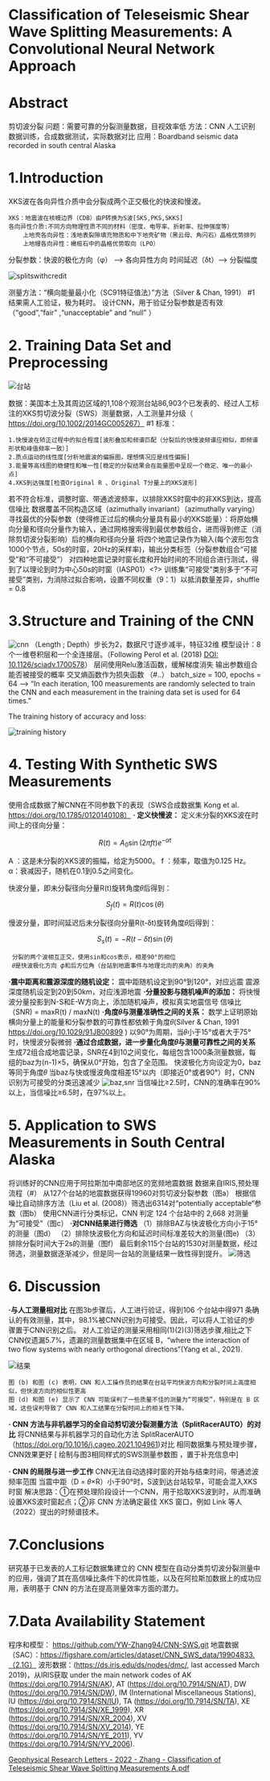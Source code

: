 # Classification of Teleseismic Shear Wave Splitting Measurements: A Convolutional Neural Network Approach
# Abstract
  剪切波分裂
  问题：需要可靠的分裂测量数据，目视效率低
  方法：CNN 人工识别数据训练，合成数据测试，实际数据对比
  应用：Boardband seismic data recorded in south central Alaska

# 1.Introduction
  XKS波在各向异性介质中会分裂成两个正交极化的快波和慢波。
  ```
  XKS：地震波在核幔边界（CDB）由P转换为S波[SKS,PKS,SKKS]
  各向异性介质:不同方向物理性质不同的材料（密度、电导率、折射率、拉伸强度等）
      上地壳各向异性：浅地表裂隙填充物质和中下地壳矿物（黑云母、角闪石）晶格优势排列
      上地幔各向异性：橄榄石中的晶格优势取向（LPO）
 
  ```

  分裂参数：快波的极化方向（φ） -->  各向异性方向
                    时间延迟（δt）-->  分裂幅度
   
![splitswithcredit](https://github.com/user-attachments/assets/b8761590-9308-4025-bb9f-e1e1ed4694f2)

  测量方法：“横向能量最小化（SC91特征值法）”方法（Silver & Chan, 1991）
  #1
  结果需人工验证，极为耗时。
  设计CNN，用于验证分裂参数是否有效（“good”,“fair” ,“unacceptable” and “null” ）
  
# 2. Training Data Set and Preprocessing
![台站](https://github.com/user-attachments/assets/0ded0b27-4840-42a7-9c7a-d7faf384e17d)

  数据：美国本土及其周边区域的1,108个观测台站86,903个已发表的、经过人工标注的XKS剪切波分裂（SWS）测量数据，人工测量并分级（ https://doi.org/10.1002/2014GC005267）
  #1
  标准：
  ```
  1.快慢波在矫正过程中的拟合程度[波形叠加和频谱匹配（分裂后的快慢波频谱应相似，即频谱形状和峰值频率一致）]
  2.质点运动的线性度[分析地震波的偏振图，理想情况应是线性偏振]
  3.能量等高线图的稳健性和唯一性[稳定的分裂结果会在能量图中呈现一个稳定、唯一的最小点]
  4.XKS到达强度[检查Original R 、Original T分量上的XKS波形]
  ```
  若不符合标准，调整时窗、带通滤波频率，以排除XKS时窗中的非XKS到达，提高信噪比
  数据覆盖不同构造区域（azimuthally invariant）（azimuthally varying）
  寻找最优的分裂参数（使得修正过后的横向分量具有最小的XKS能量）：将原始横向分量和径向分量作为输入，通过网格搜索得到最优参数组合，进而得到修正（消除剪切波分裂影响）后的横向和径向分量
  将四个地震记录作为输入(每个波形包含1000个节点，50s的时窗，20Hz的采样率)，输出分类标签（分裂参数组合“可接受”和“不可接受”）
  对四种地震记录时窗长度和开始时间的不同组合进行测试，得到了以理论到时为中心50s的时窗（IASP01）<?>
  训练集“可接受”类别多于“不可接受”类别，为消除过拟合影响，设置不同权重（9：1）以抵消数量差异，shuffle = 0.8

# 3.Structure and Training of the CNN
![cnn](https://github.com/user-attachments/assets/c61f8ee5-c4e0-415d-8956-89f6b1a71be7)
  （Length ; Depth）步长为2，数据尺寸逐步减半，特征32维
  模型设计：8个一维卷积层和一个全连接层。（Following Perol et al. (2018)  [DOI: 10.1126/sciadv.1700578](https://doi.org/10.1126/sciadv.1700578)）
  层间使用Relu激活函数，缓解梯度消失
  输出参数组合能否被接受的概率
  交叉熵函数作为损失函数 （#..）
  batch_size = 100, epochs = 64  --> “In each iteration, 100 measurements are randomly selected to train the CNN and each measurement in the training data set is used for 64 times.”
  
   The training history of accuracy and loss:   
 
![training history](https://github.com/user-attachments/assets/e625fb4d-5eaf-48cc-b6bf-e92368d059dd)

#  4. Testing With Synthetic SWS Measurements
  使用合成数据了解CNN在不同参数下的表现（SWS合成数据集   Kong et al.  
https://doi.org/10.1785/0120140108）
 **·  定义快慢波：**
   定义未分裂的XKS波在时间t上的径向分量：

  $$ R(t) = A_0 \sin(2 \pi f t) e^{-\alpha t} $$

  A ：这是未分裂的XKS波的振幅，给定为5000。
  f ：频率，取值为0.125 Hz。
  α：衰减因子，随机在0.1到0.5之间变化。

  快波分量，即未分裂径向分量R(t)旋转角度𝜃后得到：

  $$ S_f(t) = R(t) \cos(\theta) $$

  慢波分量，即时间延迟后未分裂径向分量R(t-δt)旋转角度𝜃后得到：

  $$ S_s(t) = -R(t - \delta t) \sin(\theta) $$

  ```
   分裂的两个波相互正交，使用sin和cos表示，相差90°的相位
   𝜃是快波极化方向 𝜙和后方位角（台站到地震事件与地理北向的夹角）的夹角
  ```
 **·震中距离和震源深度的随机设定：**
  震中距随机设定到90°到120°，对应远震
  震源深度随机设定到20到50km，对应浅源地震
 **·分量投影与随机噪声的添加：**
  将快慢波分量投影到N-S和E-W方向上，添加随机噪声，模拟真实地震信号
  信噪比（SNR) = maxR(t) / maxN(t)
  **·角度𝜃与测量准确性之间的关系：**
  数学上证明原始横向分量上的能量和分裂参数的可靠性都依赖于角度𝜃(Silver & Chan, 1991 https://doi.org/10.1029/91JB00899 )
  以90°为周期，当𝜃小于15°或者大于75°时，快慢波分裂微弱
  **·通过合成数据，进一步量化角度𝜃与测量可靠性之间的关系**
   生成72组合成地震记录，SNR在4到10之间变化，每组包含1000条测量数据，每组的baz为(n-1)×5，确保从0°开始，包含了全范围。
  快波极化方向设定为0，baz等同于角度𝜃
  当baz与快或慢波角度相差15°以内（即接近0°或者90°）时，CNN识别为可接受的分类迅速减少
![baz,snr](https://github.com/user-attachments/assets/f34dd2d2-c719-4e70-8602-07d748564bf2)
    当信噪比≥2.5时，CNN的准确率在90%以上，当信噪比≥6.5时，在97%以上。

# 5. Application to SWS Measurements in South Central Alaska
  将训练好的CNN应用于阿拉斯加中南部地区的宽频地震数据
  数据来自IRIS,预处理流程（#）
  从127个台站的地震数据获得19960对剪切波分裂参数（图a）
  根据信噪比自动排序方法（Liu et al. (2008)）筛选出6314对“potentially acceptable“参数（图b）
  使用CNN进行分类标记，CNN 判定 124 个台站中的 2,668 对测量为“可接受”（图c）
  **·对CNN结果进行筛选**
      （1）排除BAZ与快波极化方向小于15°的测量（图d）
      （2）排除快波极化方向和延迟时间标准差较大的测量(图e)
      （3）排除分裂时间大于2s的测量（图f）
   最后剩余115个台站的1530对测量数据，经过筛选，测量数据逐渐减少，但是同一台站的测量结果一致性得到提升。
![筛选](https://github.com/user-attachments/assets/93944b5f-beef-4865-9c65-ab7a995a79f8)
  
# 6. Discussion
  **·与人工测量相对比**
    在图3b步骤后，人工进行验证，得到106 个台站中得971 条确认的有效测量，其中，98.1%被CNN识别为可接受。因此，可以将人工验证的步骤置于CNN识别之后。
    对人工验证的测量采用相同(1)(2)(3)筛选步骤,相比之下CNN仅遗漏5.7%，遗漏的测量数据集中在区域 B，“where the interaction of two flow systems with nearly orthogonal directions”(Yang et al., 2021).

![结果](https://github.com/user-attachments/assets/d240cc06-2771-435e-84a5-b381cc61bdec)

    图 (b) 和图 (c) 表明，CNN 和人工操作员的结果在台站平均快波方向和分裂时间上高度相似，但快波方向的相似性更高
    图 (d) 和图 (e) 显示了 CNN 可能误判了一些质量不佳的测量为“可接受”，特别是在 B 区域，这些误判导致了 CNN 和人工结果在分裂时间上的相关性下降。

  **· CNN 方法与非机器学习的全自动剪切波分裂测量方法（SplitRacerAUTO）的对比**
  将CNN结果与非机器学习的自动化方法 SplitRacerAUTO（https://doi.org/10.1016/j.cageo.2021.104961)对比
  相同数据集与预处理步骤，CNN效果更好 [ 绘制与图3相同样式的SWS测量参数图 ，置于补充信息中]
  
  **· CNN 的局限与进一步工作**
    CNN无法自动选择时窗的开始与结束时间，带通滤波频率范围
    当震中距（D = 𝜃×R）小于90°时，S波到达台站较早，可能会混入XKS时窗
    解决思路：①在预处理阶段设计一个CNN，用于拾取XKS波到时，从而准确设置XKS波时窗起点；②非 CNN 方法确定最佳 XKS 窗口，例如 Link 等人（2022）提出的时频谱技术。

# 7.Conclusions    
  研究基于已发表的人工标记数据集建立的 CNN 模型在自动分类剪切波分裂测量中的应用，强调了其在高信噪比条件下的优异性能，以及在阿拉斯加数据上的成功应用，表明基于 CNN 的方法在提高测量效率方面的潜力。

# 7.Data Availability Statement 
  程序和模型： https://github.com/YW-Zhang94/CNN-SWS.git
  地震数据（SAC）：https://figshare.com/articles/dataset/CNN_SWS_data/19904833.（2.1G）
  波形数据：(https://ds.iris.edu/ds/nodes/dmc/, last accessed March 2019)，从IRIS获取
    under the main network codes of 
    AK (https://doi.org/10.7914/SN/AK),
    AT (https://doi.org/10.7914/SN/AT), 
    DW (https://doi.org/10.7914/SN/DW), 
    IM (International Miscellaneous Stations),
    IU (https://doi.org/10.7914/SN/IU),
    TA (https://doi.org/10.7914/SN/TA), 
    XE (https://doi.org/10.7914/SN/XE_1999), 
    XR (https://doi.org/10.7914/SN/XR_2004),
    XV (https://doi.org/10.7914/SN/XV_2014),
     YE (https://doi.org/10.7914/SN/YE_2011), 
    YV (https://doi.org/10.7914/SN/YV_2006).


[Geophysical Research Letters - 2022 - Zhang - Classification of Teleseismic Shear Wave Splitting Measurements  A.pdf](https://github.com/user-attachments/files/17540440/Geophysical.Research.Letters.-.2022.-.Zhang.-.Classification.of.Teleseismic.Shear.Wave.Splitting.Measurements.A.pdf)
